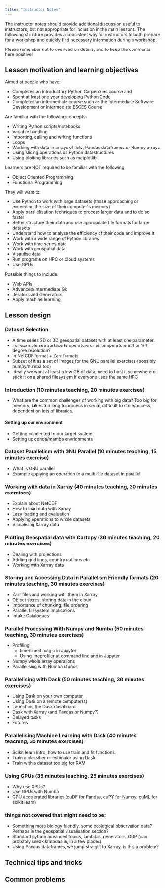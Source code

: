 ```yaml
---
title: "Instructor Notes"
---
```


The instructor notes should provide additional discussion useful to instructors,
but not appropriate for inclusion in the main lessons. The following structure
provides a consistent way for instructors to both prepare for a workshop and
quickly find necessary information during a workshop.

Please remember not to overload on details, and to keep the comments here positive!

## Lesson motivation and learning objectives

Aimed at people who have:

* Completed an introductory Python Carpentries course
and
* Spent at least one year developing Python Code
* Completed an intermediate course such as the Intermediate Software Development or Intermediate ESCES Course

Are familiar with the following concepts:

* Writing Python scripts/notebooks
* Variable handling
* Importing, calling and writing functions
* Loops
* Working with data in arrays of lists, Pandas dataframes or Numpy arrays
* Using slicing operations on Python datastructures
* Using plotting libraries such as matplotlib

Learners are NOT required to be familiar with the following:

* Object Oriented Programming
* Functional Programming

They will want to:

* Use Python to work with large datasets (those approaching or exceeding the size of their computer's memory)
* Apply parallelisation techniques to process larger data and to do so faster
* Better structure their data and use appropriate file formats for large datasets
* Understand how to analyse the efficiency of their code and improve it
* Work with a wide range of Python libraries
* Work with time series data
* Work with geospatial data
* Visaulise data
* Run programs on HPC or Cloud systems
* Use GPUs


Possible things to include:
* Web APIs
* Advanced/Intermediate Git
* Iterators and Generators
* Apply machine learning



## Lesson design

### Dataset Selection
* A time series 2D or 3D geospatial dataset with at least one parameter.
* For example sea surface temperature or air temperature at 1 or 1/4 degree resolution?
* In NetCDF format + Zarr formats 
* Subset of it as a set of images for the GNU parallel exercises (possibly numpy/numba too)
* Ideally we want at least a few GB of data, need to host it somewhere or stick it on a shared filesystem if everyone uses the same HPC

### Introduction (10 minutes teaching, 20 minutes exercises)
* What are the common challenges of working with big data? Too big for memory, takes too long to process in serial, difficult to store/access, dependent on lots of libraries.

#### Setting up our environment
* Getting connected to our target system
* Setting up conda/mamba envrionments

### Dataset Parallelism with GNU Parallel (10 minutes teaching, 15 minutes exercise)
* What is GNU parallel
* Example applying an operation to a multi-file dataset in parallel

### Working with data in Xarray (40 minutes teaching, 30 minutes exercises)
* Explain about NetCDF
* How to load data with Xarray
* Lazy loading and evaluation
* Applying operations to whole datasets
* Visualising Xarray data

### Plotting Geospatial data with Cartopy (30 minutes teaching, 20 minutes exercises)
* Dealing with projections
* Adding grid lines, country outlines etc
* Working with Xarray data

### Storing and Accessing Data in Parallelism Friendly formats (20 minutes teaching, 30 minutes exercises)
* Zarr files and working with them in Xarray
* Object stores, storing data in the cloud
* Importance of chunking, file ordering
* Parallel filesystem implications
* Intake Catalogues

### Parallel Processing With Numpy and Numba (50 minutes teaching, 30 minutes exercises)
* Profiling
  * time/timeit magic in Jupyter
  * Using lineprofiler at command line and in Jupyter
* Numpy whole array operations
* Parallelising with Numba ufuncs

### Parallelising with Dask (50 minutes teaching, 30 minutes exercises)
* Using Dask on your own computer
* Using Dask on a remote computer(s)
* Launching the Dask dashboard
* Dask with Xarray (and Pandas or Numpy?)
* Delayed tasks
* Futures

### Parallelising Machine Learning with Dask (40 minutes teaching, 35 minutes exercises)
* Scikit learn intro, how to use train and fit functions.
* Train a classifier or estimator using Dask
* Train with a dataset too big for RAM

### Using GPUs (35 minutes teaching, 25 minutes exercises)
* Why use GPUs?
* Use GPUs with Numba
* GPU accelerated libraries (cuDF for Pandas, cuPY for Numpy, cuML for scikit learn)

### things not covered that might need to be:
* Something more biology friendly, some ecological observation data? Perhaps in the geospatial visualisation section?
* Standard python advanced topics, lambdas, generators, OOP (can probably sneak lambdas in, in a few places)
* Using Pandas dataframes, we jump straight to Xarray, is this a problem?


## Technical tips and tricks


## Common problems

